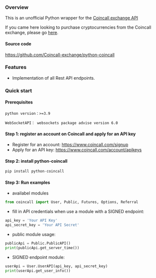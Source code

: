 ### Overview

This is an unofficial Python wrapper for the [Coincall exchange API](https://docs.coincall.com)

If you came here looking to purchase cryptocurrencies from the Coincall exchange, please go [here](https://www.coincall.com/).

#### Source code

https://github.com/Coincall-exchange/python-coincall

### Features

- Implementation of all Rest API endpoints.

### Quick start

#### Prerequisites

`python version：>=3.9`

`WebSocketAPI： websockets package advise version 6.0`

#### Step 1: register an account on Coincall and apply for an API key

- Register for an account: https://www.coincall.com/signup
- Apply for an API key: https://www.coincall.com/account/apikeys

#### Step 2: install python-coincall

```python
pip install python-coincall
```

#### Step 3: Run examples

- availabel modules

```python
from coincall import User, Public, Futures, Options, Referral
```

- fill in API credentials when use a module with a SIGNED endpoint:

```python
api_key = 'Your API Key'
api_secret_key = 'Your API Secret'
```

- public module usage:

```python
publicApi = Public.PublicAPI()
print(publicApi.get_server_time())
```

- SIGNED endpoint module:

```python
userApi = User.UserAPI(api_key, api_secret_key)
print(userApi.get_user_info())
```
